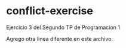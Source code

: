 # conflict-exercise
Ejercicio 3 del Segundo TP de Programacion 1


Agrego otra linea diferente en este archivo.
